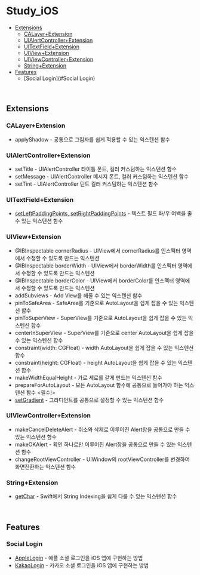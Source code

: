 # Study_iOS
- [Extensions](#Extensions)
  + [CALayer+Extension](#CALayer+Extension)
  + [UIAlertController+Extension](#UIAlertController+Extension)
  + [UITextField+Extension](#UITextField+Extension)
  + [UIView+Extension](#UIView+Extension)
  + [UIViewController+Extension](#UIViewController+Extension)
  + [String+Extension](#String+Extension)
- [Features](#Features)
  + [Social Login](#Social Login)

<br>

## Extensions

### CALayer+Extension

- applyShadow - 공통으로 그림자를 쉽게 적용할 수 있는 익스텐션 함수

### UIAlertController+Extension

- setTitle - UIAlertController 타이틀 폰트, 컬러 커스텀하는 익스텐션 함수
- setMessage - UIAlertController 메시지 폰트, 컬러 커스텀하는 익스텐션 함수
- setTint - UIAlertController 틴트 컬러 커스텀하는 익스텐션 함수

### UITextField+Extension

- [setLeftPaddingPoints, setRightPaddingPoints](https://elegant-syrup-933.notion.site/a1ade43858bf4f61863804e5d0064fde) - 텍스트 필드 좌/우 여백을 줄 수 있는 익스텐션 함수

### UIView+Extension

- @IBInspectable cornerRadius - UIView에서 cornerRadius를 인스펙터 영역에서 수정할 수 있도록 만드는 익스텐션
- @IBInspectable borderWidth - UIView에서 borderWidth를 인스펙터 영역에서 수정할 수 있도록 만드는 익스텐션
- @IBInspectable borderColor - UIView에서 borderColor를 인스펙터 영역에서 수정할 수 있도록 만드는 익스텐션
- addSubviews - Add View를 해줄 수 있는 익스텐션 함수
- pinToSafeArea - SafeArea를 기준으로 AutoLayout을 쉽게 잡을 수 있는 익스텐션 함수
- pinToSuperView - SuperView를 기준으로 AutoLayout을 쉽게 잡을 수 있는 익스텐션 함수
- centerInSuperView - SuperView를 기준으로 center AutoLayout을 쉽게 잡을 수 있는 익스텐션 함수
- constraint(width: CGFloat) - width AutoLayout을 쉽게 잡을 수 있는 익스텐션 함수
- constraint(height: CGFloat) - height AutoLayout을 쉽게 잡을 수 있는 익스텐션 함수
- makeWidthEqualHeight - 가로 세로를 같게 만드는 익스텐션 함수
- prepareForAutoLayout - 모든 AutoLayout 함수에 공통으로 들어가야 하는 익스텐션 함수 <필수!>
- [setGradient](https://elegant-syrup-933.notion.site/UIView-setGradient-4795e62883fd4a3882848893b969b407) - 그라디언트를 공통으로 설정할 수 있는 익스텐션 함수

### UIViewController+Extension

- makeCancelDeleteAlert - 취소와 삭제로 이루어진 Alert창을 공통으로 만들 수 있는 익스텐션 함수
- makeOKAlert - 확인 하나로만 이루어진 Alert창을 공통으로 만들 수 있는 익스텐션 함수
- changeRootViewController - UIWindow의 rootViewController를 변경하여 화면전환하는 익스텐션 함수

### String+Extension

- [getChar](https://www.notion.so/String-9f8da3004d11409d957e99c89c8fae8b#d49a3446a0994d56a28b4dff987dd5e9) - Swift에서 String Indexing을 쉽게 다룰 수 있는 익스텐션 함수 

<br>

## Features

### Social Login

- [AppleLogin](https://mini-min-dev.tistory.com/94) - 애플 소셜 로그인을 iOS 앱에 구현하는 방법
- [KakaoLogin](https://mini-min-dev.tistory.com/38) - 카카오 소셜 로그인을 iOS 앱에 구현하는 방법

